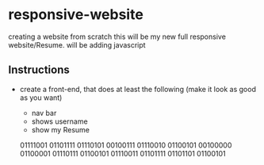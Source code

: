 # responsive-website
creating a website  from scratch
this will be my new full responsive website/Resume.
will be adding javascript 
## Instructions


- create a front-end, that does at least the following (make it look as good as you want)
  - nav bar
  - shows username
   - show my Resume
  
  
  
  
  01111001 01101111 01110101 00100111 01110010 01100101 00100000 01100001 01110111 01100101 01110011 01101111 01101101 01100101
  
